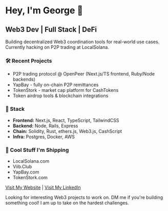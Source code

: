 # Hey, I'm George 👋
## Web3 Dev | Full Stack | DeFi

Building decentralized Web3 coordination tools for real-world use cases. Currently hacking on P2P trading at LocalSolana.

### 🛠️ Recent Projects
- P2P trading protocol @ OpenPeer (Next.js/TS frontend, Ruby/Node backends)
- YapBay - fully on-chain P2P remittances
- TokenStork - market cap platform for CashTokens
- Token airdrop tools & blockchain integrations

### 🔧 Stack
- **Frontend:** Next.js, React, TypeScript, TailwindCSS
- **Backend:** Node, Rails, Express
- **Chain:** Solidity, Rust, ethers.js, Web3.js,  CashScript
- **Infra:** Postgres, Docker, AWS

### 💪 Cool Stuff I'm Shipping
- LocalSolana.com
- Viib.Club
- YapBay.com
- TokenStork.com

[Visit My Website](https://GeorgeDonnelly.com) | [Visit My LinkedIn](https://www.linkedin.com/in/georgedonnelly)

Looking for interesting Web3 projects to work on. DM me if you're building something cool! I am up to take on the hardest challenges.
